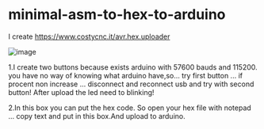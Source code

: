 # minimal-asm-to-hex-to-arduino

I create https://www.costycnc.it/avr.hex.uploader

![image](https://github.com/costycnc/minimal-asm-to-hex-to-arduino/assets/3405110/aad6170d-b068-48ea-8ce0-eca87676716d)

1.I create two buttons because exists arduino with 57600 bauds and 115200. you have no way of knowing what arduino have,so... try first button ... if procent non increase ... disconnect and reconnect usb and try with second button! After upload the led need to blinking!


2.In this box you can put the hex code. So open your hex file with notepad ... copy text and put in this box.And upload to arduino.


       
